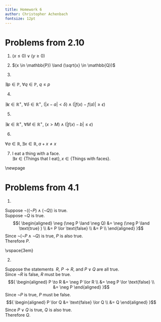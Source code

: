 ```yaml
---
title: Homework 6
author: Christopher Achenbach
fontsize: 12pt
---
```


# Problems from 2.10

1. $(x \leq 0) \lor (y \geq 0)$

2. $(x \in \mathbb{P}) \land (\sqrt{x} \in \mathbb{Q})$

3. 
${
    \exists p \in \mathbb{P}, \ 
    \forall q \in \mathbb{P}, \
    q \leq p
}$

4.  
${
    \exists \epsilon \in \mathbb{R}^{+}, \
    \forall \delta \in \mathbb{R}^{+}, \
    \big( |x-a| < \delta \big) 
    \land  \big( |f(x)-f(a)| \geq \epsilon \big)
}$

5. 
${
    \exists \epsilon \in \mathbb{R}^{+}, \
    \forall M \in \mathbb{R}^{+}, \
    \big( x>M \big) \land \big( \lvert f(x)-b \rvert \leq \epsilon \big)
}$

6.
${
    \forall a \in \mathbb{R},
    \exists x \in \mathbb{R},
    a + x \neq x
}$

7.  I eat a thing with a face. \
    $\exists x \in \{\text{Things that I eat}\}, x \in \{\text{Things with faces}\}$.


\newpage

# Problems from 4.1 

1.
Suppose $\neg ((\neg P) \land (\neg Q))$ is true. \
Suppose $\neg Q$ is true.
$${
\begin{aligned}
    \neg (\neg P \land \neg Q)
    &= \neg (\neg P \land \text{true} ) \\
    &= P \lor \text{false} \\
    &= P \\
\end{aligned}
}$$
Since $\neg (\neg P \land \neg Q)$ is true, $P$ is also true. \
Therefore $P$.

\vspace{3em}

2. 
Suppose the statements $~R$, $P \to R$, and $P \lor Q$ are all true. \
Since $\neg R$ is false, $R$ must be true.
$${
    \begin{aligned}
        P \to R &=  \neg P \lor R \\
        &= \neg P \lor \text{false} \\
        &= \neg P
    \end{aligned}
}$$
Since $\neg P$ is true, $P$ must be false.
$${
    \begin{aligned}
        P \lor Q &= \text{false} \lor Q \\
        &=  Q
    \end{aligned}
}$$
Since $P \lor Q$ is true, $Q$ is also true. \
Therefore $Q$. 